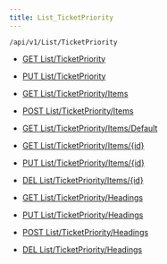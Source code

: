 ```yaml
---
title: List_TicketPriority
---
```


```http
/api/v1/List/TicketPriority
```




* [GET List/TicketPriority](v1TicketPriorityList_GetListDefinition.md)

* [PUT List/TicketPriority](v1TicketPriorityList_SetListDefinition.md)

* [GET List/TicketPriority/Items](v1TicketPriorityList_GetAllTicketPriorityEntity.md)

* [POST List/TicketPriority/Items](v1TicketPriorityList_PostTicketPriorityEntity.md)

* [GET List/TicketPriority/Items/Default](v1TicketPriorityList_CreateDefaultTicketPriorityEntity.md)

* [GET List/TicketPriority/Items/{id}](v1TicketPriorityList_GetTicketPriorityEntity.md)

* [PUT List/TicketPriority/Items/{id}](v1TicketPriorityList_PutTicketPriorityEntity.md)

* [DEL List/TicketPriority/Items/{id}](v1TicketPriorityList_DeleteTicketPriorityEntity.md)

* [GET List/TicketPriority/Headings](v1TicketPriorityList_GetTicketPriorityEntityHeadings.md)

* [PUT List/TicketPriority/Headings](v1TicketPriorityList_PutTicketPriorityEntityHeadings.md)

* [POST List/TicketPriority/Headings](v1TicketPriorityList_PostTicketPriorityEntityHeading.md)

* [DEL List/TicketPriority/Headings](v1TicketPriorityList_DeleteTicketPriorityEntityHeadings.md)